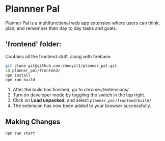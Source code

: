 # Plannner Pal
Planner Pal is a multifunctional web app extension where users can think, plan, and remember their day to day tasks and goals.

## 'frontend' folder: 
Contains all the frontend stuff, along with firebase. 


```bash
git clone git@github.com:shouyil1/planner_pal.git
cd planner_pal/frontend/
npm install
npm run build 
```

1. After the build has finished, go to chrome://extensions/. 
2. Turn on developer mode by toggling the switch in the top right.
3. Click on **Load unpacked**, and select `planner_pal/frontend/build/`
4. The extension has now been added to your browser successfully. 


## Making Changes
```bash 
npm run start
```
